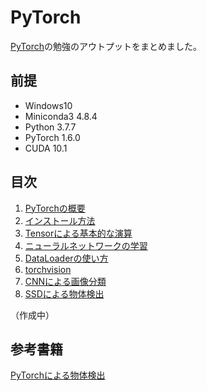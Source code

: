 # PyTorch
[PyTorch](https://pytorch.org/)の勉強のアウトプットをまとめました。

## 前提
- Windows10
- Miniconda3 4.8.4
- Python 3.7.7
- PyTorch 1.6.0
- CUDA 10.1

## 目次
1. [PyTorchの概要](https://github.com/JuvenileTalk9/PyTorch/blob/master/01_PyTorch%E3%81%AE%E6%A6%82%E8%A6%81/PyTorch%E3%81%AE%E6%A6%82%E8%A6%81.md)
2. [インストール方法](https://github.com/JuvenileTalk9/PyTorch/blob/master/02_%E3%82%A4%E3%83%B3%E3%82%B9%E3%83%88%E3%83%BC%E3%83%AB%E6%96%B9%E6%B3%95/%E3%82%A4%E3%83%B3%E3%82%B9%E3%83%88%E3%83%BC%E3%83%AB%E6%96%B9%E6%B3%95.md)
3. [Tensorによる基本的な演算](https://github.com/JuvenileTalk9/PyTorch/blob/master/03_Tensor%E3%81%AB%E3%82%88%E3%82%8B%E5%9F%BA%E6%9C%AC%E7%9A%84%E3%81%AA%E6%BC%94%E7%AE%97/Tensor%E3%81%AB%E3%82%88%E3%82%8B%E5%9F%BA%E6%9C%AC%E7%9A%84%E3%81%AA%E6%BC%94%E7%AE%97.md)
4. [ニューラルネットワークの学習](https://github.com/JuvenileTalk9/PyTorch/blob/master/04_%E3%83%8B%E3%83%A5%E3%83%BC%E3%83%A9%E3%83%AB%E3%83%8D%E3%83%83%E3%83%88%E3%83%AF%E3%83%BC%E3%82%AF%E3%81%AE%E5%AD%A6%E7%BF%92/%E3%83%8B%E3%83%A5%E3%83%BC%E3%83%A9%E3%83%AB%E3%83%8D%E3%83%83%E3%83%88%E3%83%AF%E3%83%BC%E3%82%AF%E3%81%AE%E5%AD%A6%E7%BF%92.md)
5. [DataLoaderの使い方](https://github.com/JuvenileTalk9/PyTorch/blob/master/05_DataLoader%E3%81%AE%E4%BD%BF%E3%81%84%E6%96%B9/DataLoader%E3%81%AE%E4%BD%BF%E3%81%84%E6%96%B9.md)
6. [torchvision]()
7. [CNNによる画像分類]()
8. [SSDによる物体検出]()

（作成中）

## 参考書籍
[PyTorchによる物体検出](https://www.ohmsha.co.jp/book/9784274225932/)
